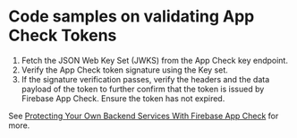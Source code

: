 # Code samples on validating App Check Tokens

1. Fetch the JSON Web Key Set (JWKS) from the App Check key endpoint.
2. Verify the App Check token signature using the Key set.
3. If the signature verification passes, verify the headers and the data payload of the token to further confirm that the token is issued by Firebase App Check. Ensure the token has not expired.

See [Protecting Your Own Backend Services With Firebase App Check](https://medium.com/@lahirumaramba/protecting-your-own-backend-services-with-firebase-app-check-1daaef229f32) for more.
